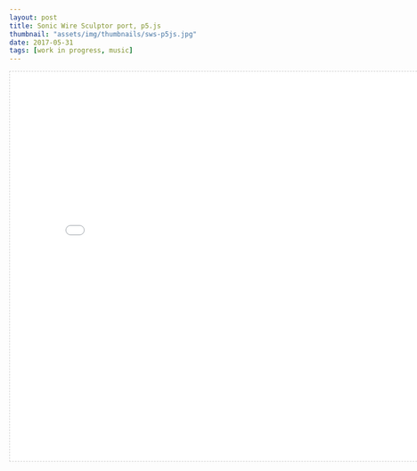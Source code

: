 ```yaml
---
layout: post
title: Sonic Wire Sculptor port, p5.js
thumbnail: "assets/img/thumbnails/sws-p5js.jpg"
date: 2017-05-31
tags: [work in progress, music]
---
```


<iframe title="p5js-based version of sonic wire sculptor" width="800px" height="700px" scrolling="no" style="overflow:hidden; margin:0; border: dashed 1px #ccc;" src="{{ site.baseurl }}/assets/sws/index.html"></iframe>